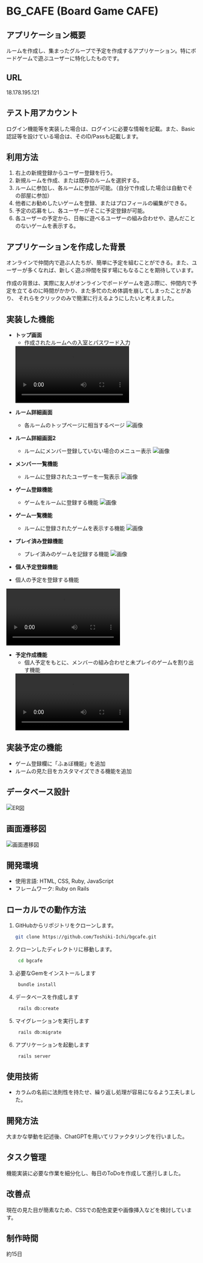 # BG_CAFE (Board Game CAFE)

## アプリケーション概要
ルームを作成し、集まったグループで予定を作成するアプリケーション。特にボードゲームで遊ぶユーザーに特化したものです。

## URL
18.178.195.121

## テスト用アカウント
ログイン機能等を実装した場合は、ログインに必要な情報を記載。また、Basic認証等を設けている場合は、そのID/Passも記載します。

## 利用方法
1. 右上の新規登録からユーザー登録を行う。
2. 新規ルームを作成、または既存のルームを選択する。
3. ルームに参加し、各ルームに参加が可能。（自分で作成した場合は自動でその部屋に参加）
4. 他者にお勧めしたいゲームを登録、またはプロフィールの編集ができる。
5. 予定の応募をし、各ユーザーがそこに予定登録が可能。
6. 各ユーザーの予定から、日毎に遊べるユーザーの組み合わせや、遊んだことのないゲームを表示する。

## アプリケーションを作成した背景
オンラインで仲間内で遊ぶ人たちが、簡単に予定を組むことができる。また、ユーザーが多くなれば、新しく遊ぶ仲間を探す場にもなることを期待しています。

作成の背景は、実際に友人がオンラインでボードゲームを遊ぶ際に、仲間内で予定を立てるのに時間がかかり、また多忙のため体調を崩してしまったことがあり、
それらをクリックのみで簡潔に行えるようにしたいと考えました。
## 実装した機能

- **トップ画面**
  - 作成されたルームへの入室とパスワード入力
  <video src="image_for_README/トップ画面からパスワード入力.mp4" controls>
  お使いのブラウザは動画タグをサポートしていません。
</video>

- **ルーム詳細画面**
  - 各ルームのトップページに相当するページ ![画像](image_for_README/トップ画面.png)

- **ルーム詳細画面2**
  - ルームにメンバー登録していない場合のメニュー表示 ![画像](image_for_README/トップページ未参加時.png)

- **メンバー一覧機能**
  - ルームに登録されたユーザーを一覧表示 ![画像](image_for_README/メンバー一覧機能.jpg)

- **ゲーム登録機能**
  - ゲームをルームに登録する機能 ![画像](image_for_README/ゲーム登録機能.png)

- **ゲーム一覧機能**
  - ルームに登録されたゲームを表示する機能 ![画像](image_for_README/ゲーム一覧機能.jpg)

- **プレイ済み登録機能**
  - プレイ済みのゲームを記録する機能 ![画像](image_for_README/プレイ済み登録機能.jpg)

- **個人予定登録機能**
 - 個人の予定を登録する機能
  <video src="image_for_README/個人予定登録機能.mp4" controls>
  お使いのブラウザは動画タグをサポートしていません。
</video>

- **予定作成機能**
  - 個人予定をもとに、メンバーの組み合わせと未プレイのゲームを割り出す機能
  <video src="image_for_README/予定作成機能.mp4" controls>
  お使いのブラウザは動画タグをサポートしていません。
</video>

## 実装予定の機能
- ゲーム登録欄に「ふぁぼ機能」を追加
- ルームの見た目をカスタマイズできる機能を追加

## データベース設計
![ER図](image_for_README/bgcafe.png)

## 画面遷移図
![画面遷移図](image_for_README/diagrams.png)

## 開発環境
- 使用言語: HTML, CSS, Ruby, JavaScript
- フレームワーク: Ruby on Rails

## ローカルでの動作方法
1. GitHubからリポジトリをクローンします。
   ```bash
   git clone https://github.com/Toshiki-Ichi/bgcafe.git
2. クローンしたディレクトリに移動します。
   ```bash
    cd bgcafe
3. 必要なGemをインストールします
   ```bash
    bundle install
4. データベースを作成します   
   ```bash
    rails db:create
5. マイグレーションを実行します
   ```bash
    rails db:migrate
6. アプリケーションを起動します
   ```bash
    rails server
## 使用技術
- カラムの名前に法則性を持たせ、繰り返し処理が容易になるよう工夫しました。

## 開発方法
大まかな挙動を記述後、ChatGPTを用いてリファクタリングを行いました。

## タスク管理
機能実装に必要な作業を細分化し、毎日のToDoを作成して進行しました。

## 改善点
現在の見た目が簡素なため、CSSでの配色変更や画像挿入などを検討しています。

## 制作時間
約15日